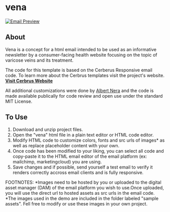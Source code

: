 # vena

[![Email Preview](https://img.www-source.net/vena/github-preview.jpg)](https://apps.www-source.net/samples/vena/)

## About
Vena is a concept for a html email intended to be used as an informative newsletter by a consumer-facing health website focusing on the topic of varicose veins and its treatment. 

The code for this template is based on the Cerberus Responsive email code. To learn more about the Cerbrus templates visit the project's website.
**[Visit Cerbrus Website](http://tedgoas.github.io/Cerberus/)**

All additional customizations were done by [Albert Nera](https://www.technicalmanager.io/) and the code is made available publically for code review and open use under the standard MIT License.

## To Use

1. Download and unzip project files.
2. Open the "vena" html file in a plain text editor or HTML code editor.
3. Modify HTML code to customize colors, fonts and src urls of images* as well as replace placeholder content with your own.
4. Once code has been modified to your liking, you can select all code and copy-paste it to the HTML email editor of the email platform (ex: mailchimp, marketingcloud) you are using.
5. Save changes and if possible, send yourself a test email to verify it renders correctly accross email clients and is fully responsive.


FOOTNOTES:
*Images need to be hosted by you or uploaded to the digital asset manager (DAM) of the email platform you wish to use.Once uploaded, you will use the direct url to hosted assets as src urls in the email code.
*The images used in the demo are included in the folder labeled "sample assets". Fell free to modify or use these images in your own project.
